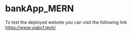 # bankApp_MERN
To test the deployed website you can visit the following link https://www.viabcf.tech/
